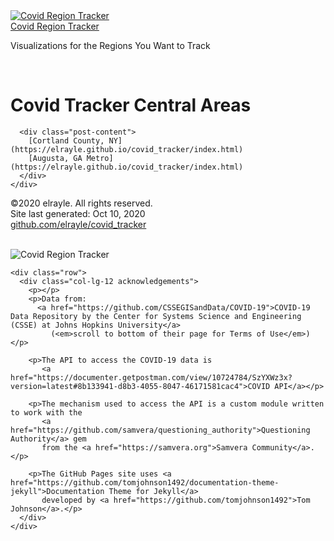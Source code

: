 <!-- Navigation -->
<!-- substantially changed - see https://github.com/tomjoht/documentation-theme-jekyll/blob/gh-pages/_includes/topnav.html -->
<nav class="navbar navbar-inverse navbar-fixed-top">
    <div class="container topnavlinks">
        <div class="navbar-header">
            <a class="navbar-brand" href="https://elrayle.github.io/covid_tracker/index.html" title="Covid Region Tracker">
              <img class="company-logo" alt="Covid Region Tracker" src="https://elrayle.github.io/covid_tracker/images/covid_tracker_logo.png" />
            </a>
            <div class="navbar-sitetitle">
              <a class="navbar-sitetitle" href="https://elrayle.github.io/covid_tracker/index.html" title="Covid Region Tracker">
                Covid Region Tracker
              </a>
                <p class="navbar-tagline">Visualizations for the Regions You Want to Track</p>
          </div>
        </div>
    </div>
</nav>



<!-- Page Content -->
<div class="container">
  <div class="col-lg-12">&nbsp;</div>
  <!-- Content Row -->
  <div class="row">
    <!-- Content Column -->
    <div class="col-md-9">
      <div class="post-header">
        <h1 class="post-title-main">Covid Tracker Central Areas</h1>
      </div>

      <div class="post-content">
        [Cortland County, NY](https://elrayle.github.io/covid_tracker/index.html)
        [Augusta, GA Metro](https://elrayle.github.io/covid_tracker/index.html)
      </div>
    </div>
  </div>  
  
  <footer>
    <div class="row">
      <div class="col-lg-12 footer">
         &copy;2020 elrayle. All rights reserved. <br />
         Site last generated: Oct 10, 2020 <br />
         <a href="http://github.com/elrayle/covid_tracker/">github.com/elrayle/covid_tracker</a><br />
         <br />
         <p><img class="company-logo" src="https://elrayle.github.io/covid_tracker/images/covid_tracker_logo.png" alt="Covid Region Tracker" /></p>
      </div>
    </div>
    
    <div class="row">
      <div class="col-lg-12 acknowledgements">
        <p></p>
        <p>Data from:
          <a href="https://github.com/CSSEGISandData/COVID-19">COVID-19 Data Repository by the Center for Systems Science and Engineering (CSSE) at Johns Hopkins University</a>
             (<em>scroll to bottom of their page for Terms of Use</em>)</p>

        <p>The API to access the COVID-19 data is
           <a href="https://documenter.getpostman.com/view/10724784/SzYXWz3x?version=latest#8b133941-d8b3-4055-8047-46171581cac4">COVID API</a></p>

        <p>The mechanism used to access the API is a custom module written to work with the
           <a href="https://github.com/samvera/questioning_authority">Questioning Authority</a> gem
           from the <a href="https://samvera.org">Samvera Community</a>.</p>

        <p>The GitHub Pages site uses <a href="https://github.com/tomjohnson1492/documentation-theme-jekyll">Documentation Theme for Jekyll</a>
           developed by <a href="https://github.com/tomjohnson1492">Tom Johnson</a>.</p>
      </div>
    </div>  
  </footer>

<!-- /.container -->
</div>

